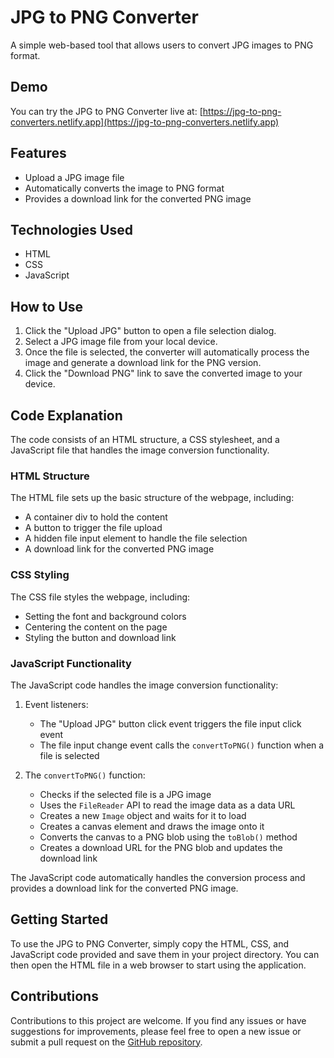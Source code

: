 
# JPG to PNG Converter

A simple web-based tool that allows users to convert JPG images to PNG format.

## Demo
You can try the JPG to PNG Converter live at: [https://jpg-to-png-converters.netlify.app](https://jpg-to-png-converters.netlify.app)

## Features
- Upload a JPG image file
- Automatically converts the image to PNG format
- Provides a download link for the converted PNG image

## Technologies Used
- HTML
- CSS
- JavaScript

## How to Use
1. Click the "Upload JPG" button to open a file selection dialog.
2. Select a JPG image file from your local device.
3. Once the file is selected, the converter will automatically process the image and generate a download link for the PNG version.
4. Click the "Download PNG" link to save the converted image to your device.

## Code Explanation
The code consists of an HTML structure, a CSS stylesheet, and a JavaScript file that handles the image conversion functionality.

### HTML Structure
The HTML file sets up the basic structure of the webpage, including:
- A container div to hold the content
- A button to trigger the file upload
- A hidden file input element to handle the file selection
- A download link for the converted PNG image

### CSS Styling
The CSS file styles the webpage, including:
- Setting the font and background colors
- Centering the content on the page
- Styling the button and download link

### JavaScript Functionality
The JavaScript code handles the image conversion functionality:

1. Event listeners:
   - The "Upload JPG" button click event triggers the file input click event
   - The file input change event calls the `convertToPNG()` function when a file is selected

2. The `convertToPNG()` function:
   - Checks if the selected file is a JPG image
   - Uses the `FileReader` API to read the image data as a data URL
   - Creates a new `Image` object and waits for it to load
   - Creates a canvas element and draws the image onto it
   - Converts the canvas to a PNG blob using the `toBlob()` method
   - Creates a download URL for the PNG blob and updates the download link

The JavaScript code automatically handles the conversion process and provides a download link for the converted PNG image.

## Getting Started
To use the JPG to PNG Converter, simply copy the HTML, CSS, and JavaScript code provided and save them in your project directory. You can then open the HTML file in a web browser to start using the application.

## Contributions
Contributions to this project are welcome. If you find any issues or have suggestions for improvements, please feel free to open a new issue or submit a pull request on the [GitHub repository](https://github.com/ademabdrei/JPG-to-PNG-Converter).
